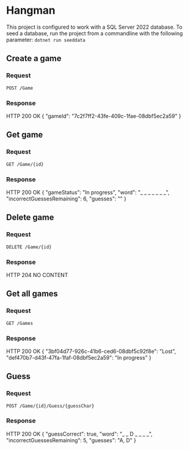 # Hangman

This project is configured to work with a SQL Server 2022 database.
To seed a database, run the project from a commandline with the following parameter:
	`dotnet run seeddata`

## Create a game

### Request

`POST /Game`

### Response

HTTP 200 OK
{
	"gameId": "7c2f7ff2-43fe-409c-1fae-08dbf5ec2a59"
}

## Get game

### Request

`GET /Game/{id}`

### Response

HTTP 200 OK
{
	"gameStatus": "In progress",
	"word": "_ _ _ _ _ _ _",
	"incorrectGuessesRemaining": 6,
	"guesses": ""
}

## Delete game

### Request

`DELETE /Game/{id}`

### Response

HTTP 204 NO CONTENT

## Get all games

### Request

`GET /Games`

### Response

HTTP 200 OK
{
	"3bf04d77-926c-41b6-ced6-08dbf5c92f8e": "Lost",
	"def470b7-d43f-47fa-1faf-08dbf5ec2a59": "In progress"
}

## Guess

### Request

`POST /Game/{id}/Guess/{guessChar}`

### Response

HTTP 200 OK
{
	"guessCorrect": true,
	"word": "_ _ D _ _ _ _",
	"incorrectGuessesRemaining": 5,
	"guesses": "A, D"
}